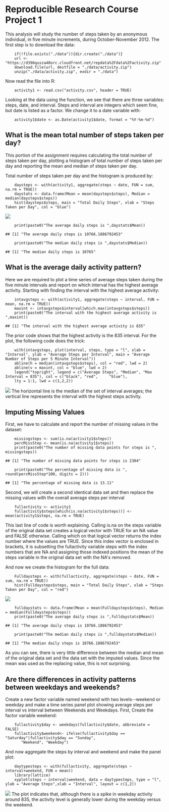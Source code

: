 Reproducible Research Course Project 1
======================================

This analysis will study the number of steps taken by an anonymous
individual, in five minute increments, during October-November 2012. The
first step is to download the data:

        if(!file.exists("./data")){dir.create("./data")}
        url <- "https://d396qusza40orc.cloudfront.net/repdata%2Fdata%2Factivity.zip"
        download.file(url, destfile = "./data/activity.zip")
        unzip("./data/activity.zip", exdir = "./data")

Now read the file into R:

        activity1 <- read.csv("activity.csv", header = TRUE)

Looking at the data using the function, we see that there are three
variables: steps, date, and interval. Steps and interval are integers
which seem fine, but date is listed as a factor. We change it to a date
variable with:

        activity1$date <- as.Date(activity1$date, format = "%Y-%m-%d")

What is the mean total number of steps taken per day?
-----------------------------------------------------

This portion of the assignment requires calculating the total number of
steps taken per day, plotting a histogram of total number of steps taken
per day and reporting the mean and median of steps taken per day.

Total number of steps taken per day and the histogram is produced by:

        daysteps <- with(activity1, aggregate(steps ~ date, FUN = sum, na.rm = TRUE))
        daystats <- data.frame(Mean = mean(daysteps$steps), Median = median(daysteps$steps))
        hist(daysteps$steps, main = "Total Daily Steps", xlab = "Steps Taken per Day", col = "blue")

![](PA1_Template_files/figure-markdown_strict/unnamed-chunk-4-1.png)

        print(paste0("The average daily steps is ",daystats$Mean))

    ## [1] "The average daily steps is 10766.1886792453"

        print(paste0("The median daily steps is ",daystats$Median))

    ## [1] "The median daily steps is 10765"

What is the average daily activity pattern?
-------------------------------------------

Here we are required to plot a time series of average steps taken during
the five minute intervals and report on which interval has the highest
average activity. Starting with finding the interval with the highest
average activity:

        intavgsteps <- with(activity1, aggregate(steps ~ interval, FUN = mean, na.rm = TRUE))
        maxint <- intavgsteps$interval[which.max(intavgsteps$steps)]
        print(paste0("The interval with the highest average activity is ",maxint))

    ## [1] "The interval with the highest average activity is 835"

The prior code shows that the highest activity is the 835 interval. For
the plot, the following code does the trick:

        with(intavgsteps, plot(interval, steps, type = "l", xlab = "Interval", ylab = "Average Steps per Interval", main = "Average Number of Steps per 5 Minute Interval"))
        abline(h = median(intavgsteps$steps), col = "red", lwd = 2)
        abline(v = maxint, col = "blue", lwd = 2)
        legend("topright", legend = c("Average Steps", "Median", "Max Interval = 835"), col = c("black", "red",     "blue"),
        lty = 1:1, lwd = c(1,2,2))

![](PA1_Template_files/figure-markdown_strict/unnamed-chunk-6-1.png) The
horizontal line is the median of the set of interval averages; the
vertical line represents the interval with the highest steps activity.

Imputing Missing Values
-----------------------

First, we have to calculate and report the number of missing values in
the dataset:

        missingsteps <- sum(is.na(activity1$steps))
        percMissStep <- mean(is.na(activity1$steps))
        print(paste0("The number of missing data points for steps is ", missingsteps))

    ## [1] "The number of missing data points for steps is 2304"

        print(paste0("The percentage of missing data is ", round(percMissStep*100, digits = 2)))

    ## [1] "The percentage of missing data is 13.11"

Second, we will create a second identical data set and then replace the
missing values with the overall average steps per interval

        fullactivity <- activity1
        fullactivity$steps[which(is.na(activity1$steps))] <- mean(activity1$steps, na.rm = TRUE)

This last line of code is worth explaining. Calling is.na on the steps
variable of the original data set creates a logical vector with TRUE for
an NA value and FALSE otherwise. Calling which on that logical vector
returns the index number where the values are TRUE. Since this index
vector is enclosed in brackets, it is subsetting the fullactivity
variable steps with the index numbers that are NA and assigning those
indexed positions the mean of the steps variable in the original data
set with the NA's removed.

And now we create the histogram for the full data:

        Fulldaysteps <- with(fullactivity, aggregate(steps ~ date, FUN = sum, na.rm = TRUE))
        hist(Fulldaysteps$steps, main = "Total Daily Steps", xlab = "Steps Taken per Day", col = "red")

![](PA1_Template_files/figure-markdown_strict/unnamed-chunk-9-1.png)

        fulldaystats <- data.frame(Mean = mean(Fulldaysteps$steps), Median = median(Fulldaysteps$steps))
        print(paste0("The average daily steps is ",fulldaystats$Mean))

    ## [1] "The average daily steps is 10766.1886792453"

        print(paste0("The median daily steps is ",fulldaystats$Median))

    ## [1] "The median daily steps is 10766.1886792453"

As you can see, there is very little difference between the median and
mean of the original data set and the data set with the imputed values.
Since the mean was used as the replacing value, this is not surprising.

Are there differences in activity patterns between weekdays and weekends?
-------------------------------------------------------------------------

Create a new factor variable named weekend with two levels--weekend or
weekday and make a time series panel plot showing average steps per
interval vs interval between Weekends and Weekdays. First, Create the
factor variable weekend:

        fullactivity$day <- weekdays(fullactivity$date, abbreviate = FALSE)
        fullactivity$weekend<- ifelse(fullactivity$day == "Saturday"|fullactivity$day == "Sunday",
           "Weekend", "Weekday")

And now aggregate the steps by interval and weekend and make the panel
plot:

        daytypesteps <- with(fullactivity, aggregate(steps ~ interval+weekend, FUN = mean))
        library(lattice)
        xyplot(steps ~ interval|weekend, data = daytypesteps, type = "l", ylab = "Average Steps",xlab = "Interval", layout = c(1,2))

![](PA1_Template_files/figure-markdown_strict/unnamed-chunk-11-1.png)
The plot indicates that, although there is a spike in weekday activity
around 835, the activity level is generally lower during the weekday
versus the weekend.
